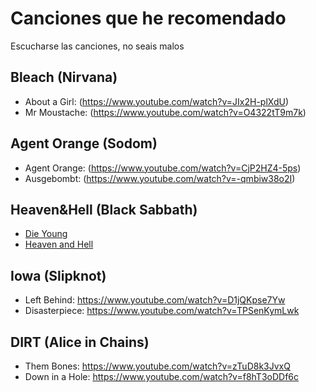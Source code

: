 # Canciones que he recomendado

Escucharse las canciones, no seais malos

## Bleach (Nirvana) 

- About a Girl: (https://www.youtube.com/watch?v=JIx2H-plXdU)
- Mr Moustache: (https://www.youtube.com/watch?v=O4322tT9m7k)


## Agent Orange (Sodom)

- Agent Orange:  (https://www.youtube.com/watch?v=CjP2HZ4-5ps)
- Ausgebombt: (https://www.youtube.com/watch?v=-qmbiw38o2I)



## Heaven&Hell (Black Sabbath)
- [Die Young](https://www.youtube.com/watch?v=qtiY5z2zufU)
- [Heaven and Hell](https://www.youtube.com/watch?v=RVUK2rtAkJE)



## Iowa (Slipknot)

- Left Behind: https://www.youtube.com/watch?v=D1jQKpse7Yw
 - Disasterpiece: https://www.youtube.com/watch?v=TPSenKymLwk


## DIRT (Alice in Chains)

- Them Bones: https://www.youtube.com/watch?v=zTuD8k3JvxQ
- Down in a Hole: https://www.youtube.com/watch?v=f8hT3oDDf6c

